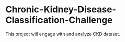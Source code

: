 # Chronic-Kidney-Disease-Classification-Challenge
This project will engage with and analyze CKD dataset.
